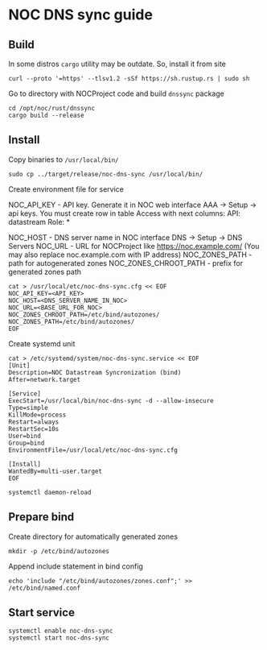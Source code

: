 # NOC DNS sync guide

## Build

In some distros `cargo` utility may be outdate. So, install it from site

```
curl --proto '=https' --tlsv1.2 -sSf https://sh.rustup.rs | sudo sh
```

Go to directory with NOCProject code and build `dnssync` package

```
cd /opt/noc/rust/dnssync
cargo build --release
```

## Install

Copy binaries to `/usr/local/bin/`

```
sudo cp ../target/release/noc-dns-sync /usr/local/bin/
```

Create environment file for service

NOC_API_KEY - API key. Generate it in NOC web interface AAA -> Setup -> api keys.
You must create row in table Access with next columns:
API: datastream
Role: *

NOC_HOST - DNS server name in NOC interface DNS -> Setup -> DNS Servers
NOC_URL - URL for NOCProject like https://noc.example.com/ (You may also replace noc.example.com with IP address)
NOC_ZONES_PATH - path for autogenerated zones
NOC_ZONES_CHROOT_PATH - prefix for generated zones path


```
cat > /usr/local/etc/noc-dns-sync.cfg << EOF
NOC_API_KEY=<API_KEY>
NOC_HOST=<DNS_SERVER_NAME_IN_NOC>
NOC_URL=<BASE_URL_FOR_NOC>
NOC_ZONES_CHROOT_PATH=/etc/bind/autozones/
NOC_ZONES_PATH=/etc/bind/autozones/
EOF
```

Create systemd unit

```
cat > /etc/systemd/system/noc-dns-sync.service << EOF
[Unit]
Description=NOC Datastream Syncronization (bind)
After=network.target

[Service]
ExecStart=/usr/local/bin/noc-dns-sync -d --allow-insecure
Type=simple
KillMode=process
Restart=always
RestartSec=10s
User=bind
Group=bind
EnvironmentFile=/usr/local/etc/noc-dns-sync.cfg

[Install]
WantedBy=multi-user.target
EOF

systemctl daemon-reload
```

## Prepare bind

Create directory for automatically generated zones
```
mkdir -p /etc/bind/autozones
```

Append include statement in bind config

```
echo 'include "/etc/bind/autozones/zones.conf";' >> /etc/bind/named.conf
```

## Start service

```
systemctl enable noc-dns-sync
systemctl start noc-dns-sync
```
